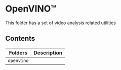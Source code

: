 # OpenVINO™
This folder has a set of video analysis related utilities

## Contents

| Folders              		    | Description                                       |
|-------------------------------|---------------------------------------------------|
| `openvino`                  	|										            |



